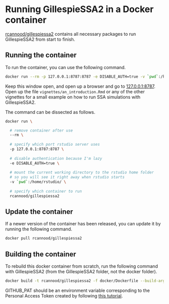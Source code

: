 # Running GillespieSSA2 in a Docker container

[rcannood/gillespiessa2](https://hub.docker.com/r/rcannood/gillespiessa2) contains all necessary packages to run GillespieSSA2 from start to finish.

## Running the container
To run the container, you can use the following command.

```sh
docker run --rm -p 127.0.0.1:8787:8787 -e DISABLE_AUTH=true -v `pwd`:/home/rstudio/workdir rcannood/gillespiessa2
```

<!-- fedora users currently need to run:
docker run --rm --ulimit="nofile=4096" -p 127.0.0.1:8787:8787 -e DISABLE_AUTH=true -v `pwd`:/home/rstudio/workdir rcannood/gillespiessa2
-->

Keep this window open, and open up a browser and go to [127.0.0.1:8787](127.0.0.1:8787). Open up the file `vignettes/an_introduction.Rmd` or any of the other vignettes for a small example on how to run SSA simulations with GillespieSSA2.

The command can be dissected as follows.

```sh
docker run \

  # remove container after use
  --rm \
  
  # specify which port rstudio server uses
  -p 127.0.0.1:8787:8787 \
  
  # disable authentication because I'm lazy
  -e DISABLE_AUTH=true \
  
  # mount the current working directory to the rstudio home folder
  # so you will see it right away when rstudio starts
  -v `pwd`:/home/rstudio/ \
  
  # specify which container to run
  rcannood/gillespiessa2
```

## Update the container

If a newer version of the container has been released, you can update it by running the following command.
```sh
docker pull rcannood/gillespiessa2
```


## Building the container

To rebuild this docker container from scratch, run the following command with GillespieSSA2 (from the GillespieSSA2 folder, not the docker folder).

```sh
docker build -t rcannood/gillespiessa2 -f docker/Dockerfile --build-arg GITHUB_PAT=$GITHUB_PAT .
```

GITHUB_PAT should be an environment variable corresponding to the Personal Access Token created by following [this tutorial](https://docs.github.com/en/github/authenticating-to-github/creating-a-personal-access-token).


